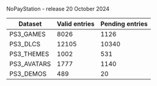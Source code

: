 NoPayStation - release 20 October 2024

|  Dataset  |Valid entries|Pending entries|
|-----------|-------------|---------------|
| PS3_GAMES |     8026    |      1126     |
|  PS3_DLCS |    12105    |     10340     |
| PS3_THEMES|     1002    |      531      |
|PS3_AVATARS|     1777    |      1140     |
| PS3_DEMOS |     489     |       20      |